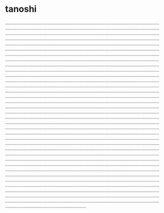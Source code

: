 # tanoshi

.....................................................................................................................................................................................................................................................................................................................................................................................................................................................................................................................................................................................................................................................................................................................................................................................................................................................................................................................................................................................................................................................................................................................................................................................................................................................................................................................................................................................................................................................................................................................................................................................................................................................................................................................................................................................................................................................................................................................................................................................................................................................................................................................................................................................................................................................................................................................................................................................................................................................................................................................................................................................................................................................................................................................................................................................................................................................................................................................................................................................................................................................................................................................................................................................................................................................................................................................................................................................................................................................................................................................................................................................................................................................................................................................................................................................................................................................................................................................................................................................................................................................................................................................................................................................................................................................................................................................................................................................................................................................................................................................................................................................